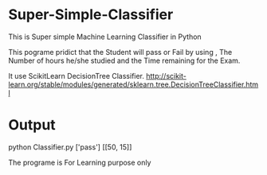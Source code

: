 # Super-Simple-Classifier
This is Super simple Machine Learning Classifier in Python

This pograme pridict that the Student will pass or Fail by using , The Number of hours he/she studied and the Time remaining for the Exam.

It use ScikitLearn DecisionTree Classifier.
http://scikit-learn.org/stable/modules/generated/sklearn.tree.DecisionTreeClassifier.html

# Output
python Classifier.py
['pass']
[[50, 15]]

The programe is For Learning purpose only
